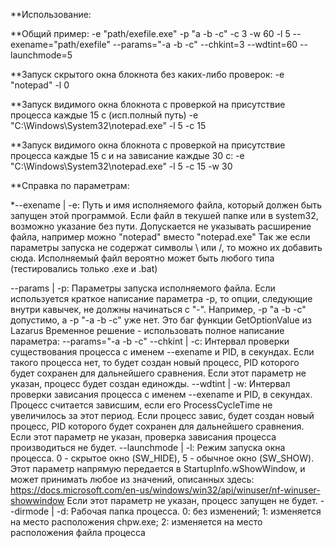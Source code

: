 **Использование:

**Общий пример:
	-e "path/exefile.exe" -p "a -b -c" -c 3 -w 60 -l 5
	--exename="path/exefile" --params="-a -b -c" --chkint=3 --wdtint=60 --launchmode=5

**Запуск скрытого окна блокнота без каких-либо проверок:
	-e "notepad" -l 0

**Запуск видимого окна блокнота с проверкой на присутствие процесса каждые 15 с (исп.полный путь)
	-e "C:\Windows\System32\notepad.exe" -l 5 -c 15 
	
**Запуск видимого окна блокнота с проверкой на присутствие процесса каждые 15 с и на зависание каждые 30 с:
	-e "C:\Windows\System32\notepad.exe" -l 5 -c 15 -w 30 
	
**Справка по параметрам:

*--exename | -e:
	Путь и имя исполняемого файла, который должен быть запущен этой программой. 
	Если файл в текушей папке или в system32, возможно указание без пути.
	Допускается не указывать расширение файла, например можно "notepad" вместо "notepad.exe"
	Так же если параметры запуска не содержат символы \ или /, то можно их добавить сюда.
	Исполняемый файл вероятно может быть любого типа (тестировались только .exe и .bat)
	
--params | -p:
	Параметры запуска исполняемого файла. Если используется краткое написание параметра -p, то 
	опции, следующие внутри кавычек, не должны начинаться с "-".
	Например, -p "a -b -c" допустимо, а -p "-a -b -c" уже нет. Это баг функции GetOptionValue из Lazarus
	Временное решение - использовать полное написание параметра: --params="-a -b -c"
--chkint | -c:
	Интервал проверки существования процесса с именем --exename и PID, в секундах. Если такого процесса нет,
	то будет создан новый процесс, PID которого будет сохранен для дальнейшего сравнения.
	Если этот параметр не указан, процесс будет создан единожды.
--wdtint | -w:
	Интервал проверки зависания процесса с именем --exename и PID, в секундах. Процесс считается зависшим,
	если его ProcessCycleTime не увеличилось за этот период. Если процесс завис, будет создан новый процесс,
	PID которого будет сохранен для дальнейшего сравнения.
	Если этот параметр не указан, проверка зависания процесса производиться не будет.
--launchmode | -l:
	Режим запуска окна процесса. 0 - скрытое окно (SW_HIDE), 5 - обычное окно (SW_SHOW).
	Этот параметр напрямую передается в StartupInfo.wShowWindow, и может принимать любое из значений,
	описанных здесь: https://docs.microsoft.com/en-us/windows/win32/api/winuser/nf-winuser-showwindow
	Если этот параметр не указан, процесс запущен не будет.
--dirmode | -d:
	Рабочая папка процесса.
	0: без изменений; 1: изменяется на место расположения chpw.exe; 
	2: изменяется на место расположения файла процесса     
